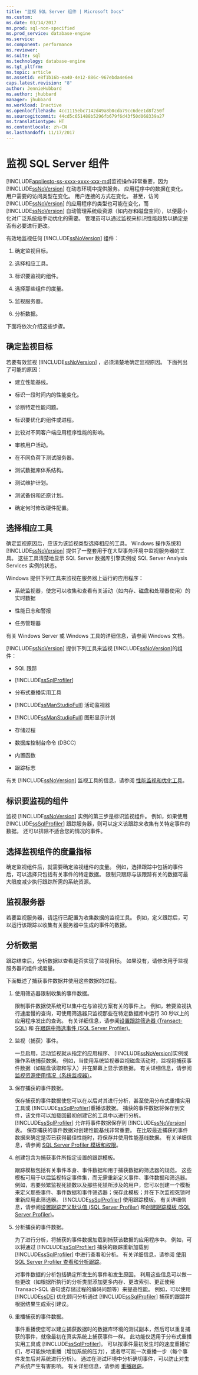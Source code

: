 ```yaml
---
title: "监视 SQL Server 组件 | Microsoft Docs"
ms.custom: 
ms.date: 03/14/2017
ms.prod: sql-non-specified
ms.prod_service: database-engine
ms.service: 
ms.component: performance
ms.reviewer: 
ms.suite: sql
ms.technology: database-engine
ms.tgt_pltfrm: 
ms.topic: article
ms.assetid: e8f1b16b-ea40-4e12-886c-967ebda4e6e4
caps.latest.revision: "8"
author: JennieHubbard
ms.author: jhubbard
manager: jhubbard
ms.workload: Inactive
ms.openlocfilehash: 4cc1115ebc7142d49a8b0cda79cc6dee1d8f250f
ms.sourcegitcommit: 44cd5c651488b5296fb679f6d43f50d068339a27
ms.translationtype: HT
ms.contentlocale: zh-CN
ms.lasthandoff: 11/17/2017
---
```

# <a name="monitor-sql-server-components"></a>监视 SQL Server 组件
[!INCLUDE[appliesto-ss-xxxx-xxxx-xxx-md](../../includes/appliesto-ss-xxxx-xxxx-xxx-md.md)]监视操作非常重要，因为 [!INCLUDE[ssNoVersion](../../includes/ssnoversion-md.md)] 在动态环境中提供服务。 应用程序中的数据在变化。 用户需要的访问类型在变化。 用户连接的方式在变化。 甚至，访问 [!INCLUDE[ssNoVersion](../../includes/ssnoversion-md.md)] 的应用程序的类型也可能在变化，而 [!INCLUDE[ssNoVersion](../../includes/ssnoversion-md.md)] 自动管理系统级资源（如内存和磁盘空间），以便最小化对广泛系统级手动优化的需要。 管理员可以通过监视来标识性能趋势以确定是否有必要进行更改。  
  
 有效地监视任何 [!INCLUDE[ssNoVersion](../../includes/ssnoversion-md.md)] 组件：  
  
1.  确定监视目标。  
  
2.  选择相应工具。  
  
3.  标识要监视的组件。  
  
4.  选择那些组件的度量。  
  
5.  监视服务器。  
  
6.  分析数据。  
  
 下面将依次介绍这些步骤。  
  
## <a name="determine-your-monitoring-goals"></a>确定监视目标  
 若要有效监视 [!INCLUDE[ssNoVersion](../../includes/ssnoversion-md.md)] ，必须清楚地确定监视原因。 下面列出了可能的原因：  
  
-   建立性能基线。  
  
-   标识一段时间内的性能变化。  
  
-   诊断特定性能问题。  
  
-   标识要优化的组件或进程。  
  
-   比较对不同客户端应用程序性能的影响。  
  
-   审核用户活动。  
  
-   在不同负荷下测试服务器。  
  
-   测试数据库体系结构。  
  
-   测试维护计划。  
  
-   测试备份和还原计划。  
  
-   确定何时修改硬件配置。  
  
## <a name="select-the-appropriate-tool"></a>选择相应工具  
 确定监视原因后，应该为该监视类型选择相应的工具。 Windows 操作系统和 [!INCLUDE[ssNoVersion](../../includes/ssnoversion-md.md)] 提供了一整套用于在大型事务环境中监视服务器的工具。 这些工具清楚地显示 SQL Server 数据库引擎实例或 SQL Server Analysis Services 实例的状态。  
  
 Windows 提供下列工具来监视在服务器上运行的应用程序：  
  
-   系统监视器，使您可以收集和查看有关活动（如内存、磁盘和处理器使用）的实时数据  
  
-   性能日志和警报  
  
-   任务管理器  
  
 有关 Windows Server 或 Windows 工具的详细信息，请参阅 Windows 文档。  
  
 [!INCLUDE[ssNoVersion](../../includes/ssnoversion-md.md)] 提供下列工具来监视 [!INCLUDE[ssNoVersion](../../includes/ssnoversion-md.md)]的组件：  
  
-   SQL 跟踪  
  
-   [!INCLUDE[ssSqlProfiler](../../includes/sssqlprofiler-md.md)]  
  
-   分布式重播实用工具  
  
-   [!INCLUDE[ssManStudioFull](../../includes/ssmanstudiofull-md.md)] 活动监视器  
  
-   [!INCLUDE[ssManStudioFull](../../includes/ssmanstudiofull-md.md)] 图形显示计划  
  
-   存储过程  
  
-   数据库控制台命令 (DBCC)  
  
-   内置函数  
  
-   跟踪标志  
  
 有关 [!INCLUDE[ssNoVersion](../../includes/ssnoversion-md.md)] 监视工具的信息，请参阅 [性能监视和优化工具](../../relational-databases/performance/performance-monitoring-and-tuning-tools.md)。  
  
## <a name="identify-the-components-to-monitor"></a>标识要监视的组件  
 监视 [!INCLUDE[ssNoVersion](../../includes/ssnoversion-md.md)] 实例的第三步是标识监视组件。 例如，如果使用 [!INCLUDE[ssSqlProfiler](../../includes/sssqlprofiler-md.md)] 跟踪服务器，则可以定义该跟踪来收集有关特定事件的数据。 还可以排除不适合您的情况的事件。  
  
## <a name="select-metrics-for-monitored-components"></a>选择监视组件的度量指标  
 确定监视组件后，就需要确定监视组件的度量。 例如，选择跟踪中包括的事件后，可以选择只包括有关事件的特定数据。 限制只跟踪与该跟踪有关的数据可最大限度减少执行跟踪所需的系统资源。  
  
## <a name="monitor-the-server"></a>监视服务器  
 若要监视服务器，请运行已配置为收集数据的监视工具。 例如，定义跟踪后，可以运行该跟踪以收集有关服务器中生成的事件的数据。  
  
## <a name="analyze-the-data"></a>分析数据  
 跟踪结束后，分析数据以查看是否实现了监视目标。 如果没有，请修改用于监视服务器的组件或度量。  
  
 下面概述了捕获事件数据并使用这些数据的过程。  
  
1.  使用筛选器限制收集的事件数据。  
  
     限制事件数据使系统可以集中在与监视方案有关的事件上。 例如，若要监视执行速度慢的查询，可使用筛选器只监视那些在特定数据库中运行 30 秒以上的应用程序发出的查询。 有关详细信息，请参阅[设置跟踪筛选器 (Transact-SQL)](../../relational-databases/sql-trace/set-a-trace-filter-transact-sql.md) 和 [在跟踪中筛选事件 (SQL Server Profiler)](../../tools/sql-server-profiler/filter-events-in-a-trace-sql-server-profiler.md)。  
  
2.  监视（捕获）事件。  
  
     一旦启用，活动监视就从指定的应用程序、 [!INCLUDE[ssNoVersion](../../includes/ssnoversion-md.md)]实例或操作系统捕获数据。 例如，当使用系统监视器监视磁盘活动时，监视将捕获事件数据（如磁盘读取和写入）并在屏幕上显示该数据。 有关详细信息，请参阅[监视资源使用情况（系统监视器）](../../relational-databases/performance-monitor/monitor-resource-usage-system-monitor.md)。  
  
3.  保存捕获的事件数据。  
  
     保存捕获的事件数据使您可以在以后对其进行分析，甚至使用分布式重播实用工具或 [!INCLUDE[ssSqlProfiler](../../includes/sssqlprofiler-md.md)]重播该数据。 捕获的事件数据将保存到文件，该文件可以加载回最初创建它的工具中以进行分析。 [!INCLUDE[ssSqlProfiler](../../includes/sssqlprofiler-md.md)] 允许将事件数据保存到 [!INCLUDE[ssNoVersion](../../includes/ssnoversion-md.md)] 表。 保存捕获的事件数据对创建性能基线非常重要。 在比较最近捕获的事件数据来确定是否已获得最佳性能时，将保存并使用性能基线数据。 有关详细信息，请参阅 [SQL Server Profiler 模板和权限](../../tools/sql-server-profiler/sql-server-profiler-templates-and-permissions.md)。  
  
4.  创建包含为捕获事件所指定设置的跟踪模板。  
  
     跟踪模板包括有关事件本身、事件数据和用于捕获数据的筛选器的规范。 这些模板可用于以后监视特定事件集，而无需重新定义事件、事件数据和筛选器。 例如，若要频繁监视死锁数以及那些死锁所涉及的用户，您可以创建一个模板来定义那些事件、事件数据和事件筛选器；保存此模板；并在下次监视死锁时重新应用此筛选器。 [!INCLUDE[ssSqlProfiler](../../includes/sssqlprofiler-md.md)] 使用跟踪模板。 有关详细信息，请参阅[设置跟踪定义默认值 (SQL Server Profiler)](../../tools/sql-server-profiler/set-trace-definition-defaults-sql-server-profiler.md) 和[创建跟踪模板 (SQL Server Profiler)](../../tools/sql-server-profiler/create-a-trace-template-sql-server-profiler.md)。  
  
5.  分析捕获的事件数据。  
  
     为了进行分析，将捕获的事件数据加载到捕获该数据的应用程序中。 例如，可以将通过 [!INCLUDE[ssSqlProfiler](../../includes/sssqlprofiler-md.md)] 捕获的跟踪重新加载到 [!INCLUDE[ssSqlProfiler](../../includes/sssqlprofiler-md.md)] 中进行查看和分析。 有关详细信息，请参阅 [使用 SQL Server Profiler 查看和分析跟踪](../../tools/sql-server-profiler/view-and-analyze-traces-with-sql-server-profiler.md)。  
  
     对事件数据的分析包括确定所发生的事件和发生原因。 利用这些信息可以做一些更改（如根据所执行的分析类型添加更多内存、更改索引、更正使用 Transact-SQL 语句或存储过程的编码问题等）来提高性能。 例如，可以使用 [!INCLUDE[ssDE](../../includes/ssde-md.md)] 优化顾问分析通过 [!INCLUDE[ssSqlProfiler](../../includes/sssqlprofiler-md.md)] 捕获的跟踪并根据结果生成索引建议。  
  
6.  重播捕获的事件数据。  
  
     事件重播使您可以建立捕获数据时的数据库环境的测试副本，然后可以重复捕获的事件，就像最初在真实系统上捕获事件一样。 此功能仅适用于分布式重播实用工具或 [!INCLUDE[ssSqlProfiler](../../includes/sssqlprofiler-md.md)]。 可以按事件最初发生时的速度重播它们，尽可能快地重播（增加系统的压力），或者尽可能一次重播一步（每个事件发生后对系统进行分析）。 通过在测试环境中分析确切事件，可以防止对生产系统产生有害影响。 有关详细信息，请参阅 [重播跟踪](../../tools/sql-server-profiler/replay-traces.md)。  
  
  
